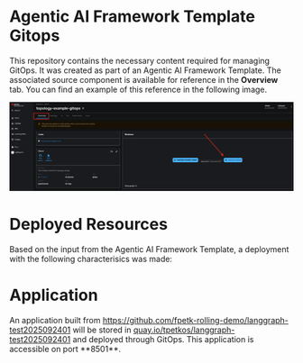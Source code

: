 # Agentic AI Framework Template Gitops

This repository contains the necessary content required for managing GitOps. It was created as part of an Agentic AI Framework Template. The associated source component is available for reference in the **Overview** tab. You can find an example of this reference in the following image.

![Overview Tab](./images/overview-dependency.png)

# Deployed Resources

Based on the input from the Agentic AI Framework Template, a deployment with the following characterisics was made:

# Application

An application built from https://github.com/fpetk-rolling-demo/langgraph-test2025092401 will be stored in [quay.io/tpetkos/langgraph-test2025092401](https://quay.io/tpetkos/langgraph-test2025092401) and deployed through GitOps. This application is accessible on port **8501\*\*.
